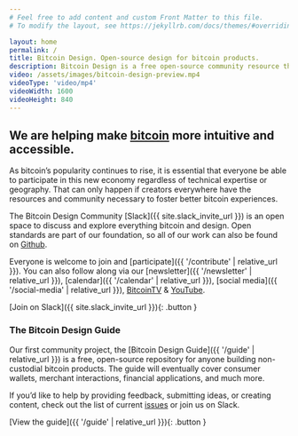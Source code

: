 ```yaml
---
# Feel free to add content and custom Front Matter to this file.
# To modify the layout, see https://jekyllrb.com/docs/themes/#overriding-theme-defaults

layout: home
permalink: /
title: Bitcoin Design. Open-source design for bitcoin products.
description: Bitcoin Design is a free open-source community resource that helps designers and developers working on bitcoin-products to create better experiences, faster.
video: /assets/images/bitcoin-design-preview.mp4
videoType: 'video/mp4'
videoWidth: 1600
videoHeight: 840
---
```


## We are helping make [bitcoin](https://bitcoin.org) more intuitive and accessible.

As bitcoin’s popularity continues to rise, it is essential that everyone be able to participate in this new economy regardless of technical expertise or geography. That can only happen if creators everywhere have the resources and community necessary to foster better bitcoin experiences.

The Bitcoin Design Community [Slack]({{ site.slack_invite_url }}) is an open space to discuss and explore everything bitcoin and design. Open standards are part of our foundation, so all of our work can also be found on [Github](https://github.com/BitcoinDesign).

Everyone is welcome to join and [participate]({{ '/contribute' | relative_url }}). You can also follow along via our [newsletter]({{ '/newsletter' | relative_url }}), [calendar]({{ '/calendar' | relative_url }}), [social media]({{ '/social-media' | relative_url }}), [BitcoinTV](https://bitcointv.com/a/bitcoin_design/video-channels) & [YouTube](https://www.youtube.com/c/BitcoinDesign).

[Join on Slack]({{ site.slack_invite_url }}){: .button }

### The Bitcoin Design Guide

Our first community project, the [Bitcoin Design Guide]({{ '/guide' | relative_url }}) is a free, open-source repository for anyone building non-custodial bitcoin products. The guide will eventually cover consumer wallets, merchant interactions, financial applications, and much more.

If you’d like to help by providing feedback, submitting ideas, or creating content, check out the list of current [issues](https://github.com/BitcoinDesign/Guide/issues) or join us on Slack.

[View the guide]({{ '/guide' | relative_url }}){: .button }
